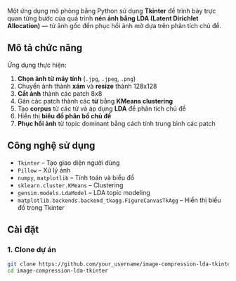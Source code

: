 Một ứng dụng mô phỏng bằng Python sử dụng **Tkinter** để trình bày trực quan từng bước của quá trình **nén ảnh bằng LDA (Latent Dirichlet Allocation)** — từ ảnh gốc đến phục hồi ảnh mờ dựa trên phân tích chủ đề.

## Mô tả chức năng

Ứng dụng thực hiện:

1. **Chọn ảnh từ máy tính** (`.jpg`, `.jpeg`, `.png`)
2. Chuyển ảnh thành **xám** và **resize** thành 128x128
3. **Cắt ảnh** thành các patch 8x8
4. Gán các patch thành các **từ** bằng **KMeans clustering**
5. Tạo **corpus** từ các từ và áp dụng **LDA** để phân tích chủ đề
6. Hiển thị **biểu đồ phân bố chủ đề**
7. **Phục hồi ảnh** từ topic dominant bằng cách tính trung bình các patch

## Công nghệ sử dụng

- `Tkinter` – Tạo giao diện người dùng
- `Pillow` – Xử lý ảnh
- `numpy`, `matplotlib` – Tính toán và biểu đồ
- `sklearn.cluster.KMeans` – Clustering
- `gensim.models.LdaModel` – LDA topic modeling
- `matplotlib.backends.backend_tkagg.FigureCanvasTkAgg` – Hiển thị biểu đồ trong Tkinter

## Cài đặt

### 1. Clone dự án

```bash
git clone https://github.com/your_username/image-compression-lda-tkinter.git
cd image-compression-lda-tkinter

